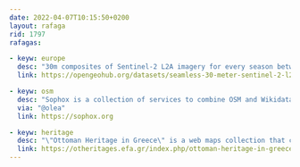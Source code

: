 ```yaml
---
date: 2022-04-07T10:15:50+0200
layout: rafaga
rid: 1797
rafagas:

- keyw: europe
  desc: "30m composites of Sentinel-2 L2A imagery for every season between 2018 and 202 in ETRS89-extended and LAEA Europe (EPSG:3035) are available for download as COGs"
  link: https://opengeohub.org/datasets/seamless-30-meter-sentinel-2-l2a-pan-european-seasonal-cloudless-mosaics-2018-2020/

- keyw: osm
  desc: "Sophox is a collection of services to combine OSM and Wikidata federated databases using SPARQL that can also be used directly from JSOM. Check the examples!"
  via: "@olea"
  link: https://sophox.org

- keyw: heritage
  desc: "\"Ottoman Heritage in Greece\" is a web maps collection that connects a bibliography of Ottoman sites and monuments with an interactive map enabling access to more than 600 monuments and 1600 bibliographic records"
  link: https://otheritages.efa.gr/index.php/ottoman-heritage-in-greece-map-and-bibliography
---
```



